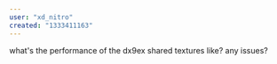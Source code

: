 ```yaml
---
user: "xd_nitro"
created: "1333411163"
---
```


what's the performance of the dx9ex shared textures like? any issues?
